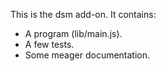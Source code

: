 This is the dsm add-on.  It contains:

* A program (lib/main.js).
* A few tests.
* Some meager documentation.
